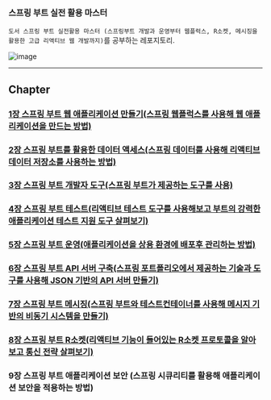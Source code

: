 ### 스프링 부트 실전 활용 마스터

`도서 스프링 부트 실전활용 마스터 (스프링부트 개발과 운영부터 웹플럭스, R소켓, 메시징을 활용한 고급 리액티브 웹 개발까지)`를 공부하는 레포지토리.

![image](https://user-images.githubusercontent.com/40031858/127970168-0866b997-e480-4ce1-b6ec-cc112ad90a26.png)

---

## Chapter

### [1장 스프링 부트 웹 애플리케이션 만들기(스프링 웹플럭스를 사용해 웹 애플리케이션을 만드는 방법)](https://github.com/saechimdaeki/spring-boot-reactive/tree/main/chap01)

### [2장 스프링 부트를 활용한 데이터 액세스(스프링 데이터를 사용해 리액티브 데이터 저장소를 사용하는 방법)](https://github.com/saechimdaeki/spring-boot-reactive/tree/main/chap02)

### [3장 스프링 부트 개발자 도구(스프링 부트가 제공하는 도구를 사용)](https://github.com/saechimdaeki/spring-boot-reactive/tree/main/chap03)

### [4장 스프링 부트 테스트(리액티브 테스트 도구를 사용해보고 부트의 강력한 애플리케이션 테스트 지원 도구 살펴보기)](https://github.com/saechimdaeki/spring-boot-reactive/tree/main/chap04)

### [5장 스프링 부트 운영(애플리케이션을 상용 환경에 배포후 관리하는 방법)](https://github.com/saechimdaeki/spring-boot-reactive/tree/main/chap05)

### [6장 스프링 부트 API 서버 구축(스프링 포트폴리오에서 제공하는 기술과 도구를 사용해 JSON 기반의 API 서버 만들기)](https://github.com/saechimdaeki/spring-boot-reactive/tree/main/chap06)

### [7장 스프링 부트 메시징(스프링 부트와 테스트컨테이너를 사용해 메시지 기반의 비동기 시스템을 만들기)](https://github.com/saechimdaeki/spring-boot-reactive/tree/main/chap07)

### [8장 스프링 부트 R소켓(리액티브 기능이 들어있는 R소켓 프로토콜을 알아보고 통신 전략 살펴보기)](https://github.com/saechimdaeki/spring-boot-reactive/tree/main/chap07)

### 9장 스프링 부트 애플리케이션 보안 (스프링 시큐리티를 활용해 애플리케이션 보안을 적용하는 방법)

